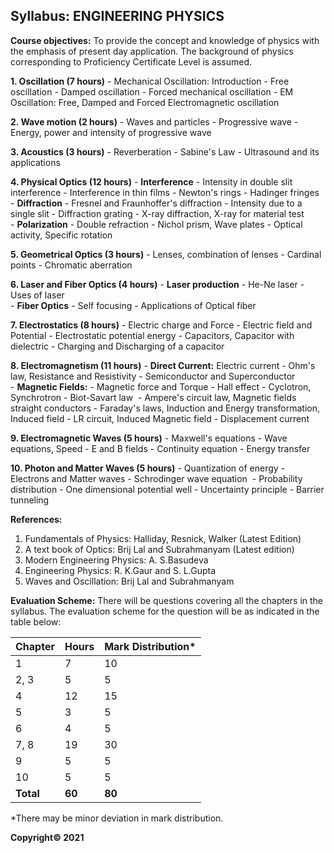 ## Syllabus: ENGINEERING PHYSICS

**Course objectives:** To provide the concept and knowledge of physics with the emphasis of present day application. The background of physics corresponding to Proficiency Certificate Level is assumed.

**1. Oscillation (7 hours)**
    - Mechanical Oscillation: Introduction
    - Free oscillation
    - Damped oscillation
    - Forced mechanical oscillation
    - EM Oscillation: Free, Damped and Forced Electromagnetic oscillation
<br>

**2. Wave motion (2 hours)**
    - Waves and particles
    - Progressive wave
    - Energy, power and intensity of progressive wave
<br>

**3. Acoustics (3 hours)**
    - Reverberation
    - Sabine's Law
    - Ultrasound and its applications
<br>

**4. Physical Optics (12 hours)**
    - **Interference**
        - Intensity in double slit interference
        - Interference in thin films
        - Newton's rings
        - Hadinger fringes
    <br>
    - **Diffraction**
        - Fresnel and Fraunhoffer's diffraction
        - Intensity due to a single slit
        - Diffraction grating
        - X-ray diffraction, X-ray for material test
    <br>
    - **Polarization**
        - Double refraction
        - Nichol prism, Wave plates
        - Optical activity, Specific rotation
<br>

**5. Geometrical Optics (3 hours)**
    - Lenses, combination of lenses 
    - Cardinal points 
    - Chromatic aberration
<br>

**6. Laser and Fiber Optics (4 hours)**
    - **Laser production**
        - He-Ne laser
        - Uses of laser
    <br>
    - **Fiber Optics**
        - Self focusing
        - Applications of Optical fiber
<br>

**7. Electrostatics (8 hours)**
    - Electric charge and Force 
    - Electric field and Potential 
    - Electrostatic potential energy 
    - Capacitors, Capacitor with dielectric 
    - Charging and Discharging of a capacitor
<br>

**8. Electromagnetism (11 hours)**
    - **Direct Current:** Electric current 
        - Ohm's law, Resistance and Resistivity 
        - Semiconductor and Superconductor
    <br>
    - **Magnetic Fields:**
        - Magnetic force and Torque 
        - Hall effect
        - Cyclotron, Synchrotron
        - Biot-Savart law  
        - Ampere's circuit law, Magnetic fields straight conductors
        - Faraday's laws, Induction and Energy transformation, Induced field 
        - LR circuit, Induced Magnetic field
        - Displacement current
<br>

**9. Electromagnetic Waves (5 hours)**
    - Maxwell's equations
    - Wave equations, Speed
    - E and B fields
    - Continuity equation
    - Energy transfer 
<br>

**10. Photon and Matter Waves (5 hours)**
    - Quantization of energy
    - Electrons and Matter waves 
    - Schrodinger wave equation  
    - Probability distribution 
    - One dimensional potential well 
    - Uncertainty principle 
    - Barrier tunneling

**References:**
1. Fundamentals of Physics: Halliday, Resnick, Walker (Latest Edition)
2. A text book of Optics: Brij Lal and Subrahmanyam (Latest edition)
3. Modern Engineering Physics: A. S.Basudeva
4. Engineering Physics: R. K.Gaur and S. L.Gupta
5. Waves and Oscillation: Brij Lal and Subrahmanyam

**Evaluation Scheme:**
There will be questions covering all the chapters in the syllabus. The evaluation scheme for the question will be as indicated in the table below:

| Chapter | Hours | Mark Distribution* |
|---|---|---|
| 1 | 7 | 10 |
| 2, 3 | 5 | 5 |
| 4 | 12 | 15 |
| 5 | 3 | 5 |
| 6 | 4 | 5 |
| 7, 8 | 19 | 30 |
| 9 | 5 | 5 |
| 10 | 5 | 5 |
| **Total** | **60** | **80** |

*There may be minor deviation in mark distribution.

**Copyright&copy; 2021** 
